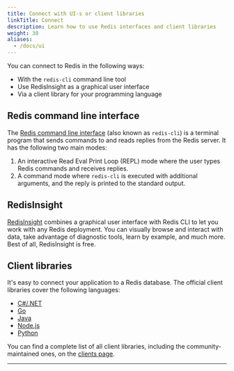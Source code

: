 ```yaml
---
title: Connect with UI-s or client libraries
linkTitle: Connect
description: Learn how to use Redis interfaces and client libraries
weight: 30
aliases:
  - /docs/ui
---
```


You can connect to Redis in the following ways:

* With the `redis-cli` command line tool
* Use RedisInsight as a graphical user interface
* Via a client library for your programming language
  
## Redis command line interface

The [Redis command line interface](/docs/connect/cli) (also known as `redis-cli`) is a terminal program that sends commands to and reads replies from the Redis server. It has the following two main modes: 

1. An interactive Read Eval Print Loop (REPL) mode where the user types Redis commands and receives replies.
2. A command mode where `redis-cli` is executed with additional arguments, and the reply is printed to the standard output.

## RedisInsight

[RedisInsight](/docs/connect/insight) combines a graphical user interface with Redis CLI to let you work with any Redis deployment. You can visually browse and interact with data, take advantage of diagnostic tools, learn by example, and much more. Best of all, RedisInsight is free.

## Client libraries

It's easy to connect your application to a Redis database. The official client libraries cover the following languages:

* [C#/.NET](/docs/connect/clients/dotnet)
* [Go](/docs/connect/clients/go)
* [Java](/docs/connect/clients/java)
* [Node.js](/docs/connect/clients/nodejs)
* [Python](/docs/connect/clients/python)

You can find a complete list of all client libraries, including the community-maintained ones, on the [clients page](/resources/clients/).

<hr/>
